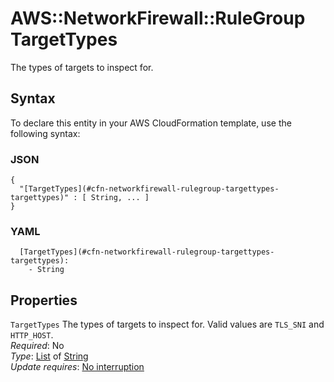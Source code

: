 # AWS::NetworkFirewall::RuleGroup TargetTypes<a name="aws-properties-networkfirewall-rulegroup-targettypes"></a>

The types of targets to inspect for\. 

## Syntax<a name="aws-properties-networkfirewall-rulegroup-targettypes-syntax"></a>

To declare this entity in your AWS CloudFormation template, use the following syntax:

### JSON<a name="aws-properties-networkfirewall-rulegroup-targettypes-syntax.json"></a>

```
{
  "[TargetTypes](#cfn-networkfirewall-rulegroup-targettypes-targettypes)" : [ String, ... ]
}
```

### YAML<a name="aws-properties-networkfirewall-rulegroup-targettypes-syntax.yaml"></a>

```
  [TargetTypes](#cfn-networkfirewall-rulegroup-targettypes-targettypes): 
    - String
```

## Properties<a name="aws-properties-networkfirewall-rulegroup-targettypes-properties"></a>

`TargetTypes`  <a name="cfn-networkfirewall-rulegroup-targettypes-targettypes"></a>
The types of targets to inspect for\. Valid values are `TLS_SNI` and `HTTP_HOST`\.   
*Required*: No  
*Type*: [List](#aws-properties-networkfirewall-rulegroup-targettypes) of [String](#aws-properties-networkfirewall-rulegroup-targettypes)  
*Update requires*: [No interruption](https://docs.aws.amazon.com/AWSCloudFormation/latest/UserGuide/using-cfn-updating-stacks-update-behaviors.html#update-no-interrupt)